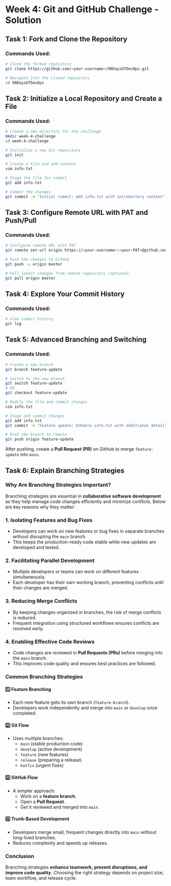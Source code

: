 
# Week 4: Git and GitHub Challenge - Solution

## Task 1: Fork and Clone the Repository

### Commands Used:
```sh
# Clone the forked repository
git clone https://github.com/<your-username>/90DaysOfDevOps.git

# Navigate into the cloned repository
cd 90DaysOfDevOps
```

## Task 2: Initialize a Local Repository and Create a File

### Commands Used:
```sh
# Create a new directory for the challenge
mkdir week-4-challenge
cd week-4-challenge

# Initialize a new Git repository
git init

# Create a file and add content
vim info.txt

# Stage the file for commit
git add info.txt

# Commit the changes
git commit -m "Initial commit: Add info.txt with introductory content"
```

## Task 3: Configure Remote URL with PAT and Push/Pull

### Commands Used:
```sh
# Configure remote URL with PAT
git remote set-url origin https://<your-username>:<your-PAT>@github.com/<your-username>/90DaysOfDevOps.git

# Push the changes to GitHub
git push -u origin master

# Pull latest changes from remote repository (optional)
git pull origin master
```

## Task 4: Explore Your Commit History

### Commands Used:
```sh
# View commit history
git log
```

## Task 5: Advanced Branching and Switching

### Commands Used:
```sh
# Create a new branch
git branch feature-update

# Switch to the new branch
git switch feature-update
# OR
git checkout feature-update

# Modify the file and commit changes
vim info.txt

# Stage and commit changes
git add info.txt
git commit -m "Feature update: Enhance info.txt with additional details"

# Push the branch to remote
git push origin feature-update
```

After pushing, create a **Pull Request (PR)** on GitHub to merge `feature-update` into `main`.

## Task 6: Explain Branching Strategies

### Why Are Branching Strategies Important?
Branching strategies are essential in **collaborative software development** as they help manage code changes efficiently and minimize conflicts. Below are key reasons why they matter:

### 1. **Isolating Features and Bug Fixes**
   - Developers can work on new features or bug fixes in separate branches without disrupting the `main` branch.
   - This keeps the production-ready code stable while new updates are developed and tested.

### 2. **Facilitating Parallel Development**
   - Multiple developers or teams can work on different features simultaneously.
   - Each developer has their own working branch, preventing conflicts until their changes are merged.

### 3. **Reducing Merge Conflicts**
   - By keeping changes organized in branches, the risk of merge conflicts is reduced.
   - Frequent integration using structured workflows ensures conflicts are resolved early.

### 4. **Enabling Effective Code Reviews**
   - Code changes are reviewed in **Pull Requests (PRs)** before merging into the `main` branch.
   - This improves code quality and ensures best practices are followed.

### Common Branching Strategies

#### 1️⃣ **Feature Branching**
- Each new feature gets its own branch (`feature-branch`).
- Developers work independently and merge into `main` or `develop` once completed.

#### 2️⃣ **Git Flow**
- Uses multiple branches:
  - `main` (stable production code)
  - `develop` (active development)
  - `feature` (new features)
  - `release` (preparing a release)
  - `hotfix` (urgent fixes)

#### 3️⃣ **GitHub Flow**
- A simpler approach:
  - Work on a **feature branch**.
  - Open a **Pull Request**.
  - Get it reviewed and merged into `main`.

#### 4️⃣ **Trunk-Based Development**
- Developers merge small, frequent changes directly into `main` without long-lived branches.
- Reduces complexity and speeds up releases.

### Conclusion
Branching strategies **enhance teamwork, prevent disruptions, and improve code quality**. Choosing the right strategy depends on project size, team workflow, and release cycle.
